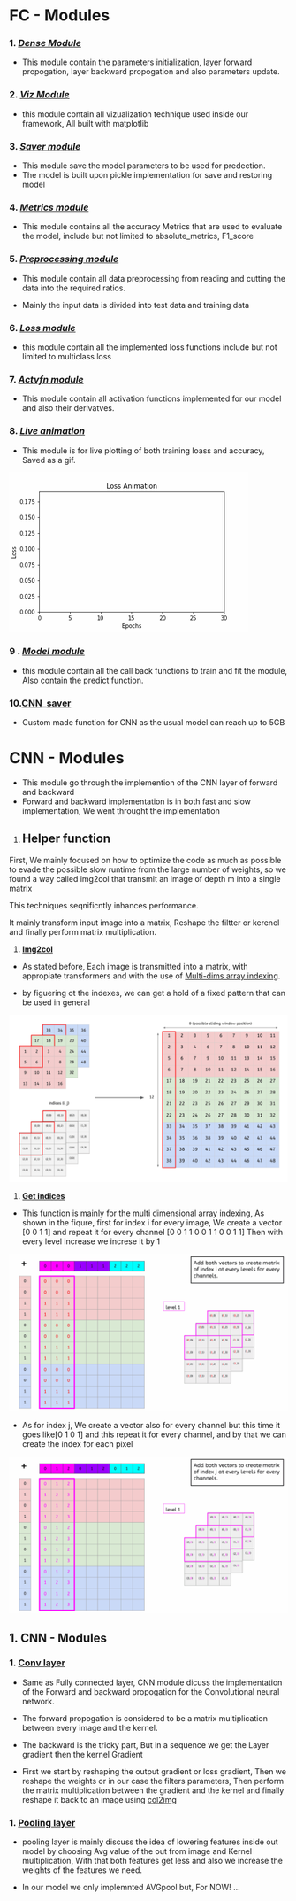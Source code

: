 # __FC - Modules__ 

### 1. [_Dense Module_](https://github.com/ASU-DEVs/NNFramework/blob/main/Modules/dense.py)

* This module contain the parameters initialization, layer forward propogation, layer backward propogation and also parameters update.

### 2. [_Viz Module_](https://github.com/ASU-DEVs/NNFramework/blob/main/Modules/viz.py)

* this module contain all vizualization technique used inside our framework, All built with matplotlib 

### 3. [_Saver module_](https://github.com/ASU-DEVs/NNFramework/blob/main/Modules/saver.py)

* This module save the model parameters to be used for predection. 
* The model is built upon pickle implementation for save and restoring model 

### 4. [_Metrics module_](https://github.com/ASU-DEVs/NNFramework/blob/main/Modules/metrics.py)

* This module contains all the accuracy Metrics that are used to evaluate the model, include but not limited to absolute_metrics, F1_score

### 5. [_Preprocessing module_](https://github.com/ASU-DEVs/NNFramework/blob/main/Modules/Preprocessing.py)

* This module contain all data preprocessing from reading and cutting the data into the required ratios. 

* Mainly the input data is divided into test data and training data

### 6. [_Loss module_](https://github.com/ASU-DEVs/NNFramework/blob/main/Modules/loss.py)

* this module contain all the implemented loss functions include but not limited to multiclass loss 

### 7. [_Actvfn module_](https://github.com/ASU-DEVs/NNFramework/blob/main/Modules/actvfn.py)

* This module contain all activation functions implemented for our model and also their derivatves. 

### 8. [_Live animation_](https://github.com/ASU-DEVs/NNFramework/blob/main/Modules/LiveAnimation.py)

* This module is for live plotting of both training loass and accuracy, Saved as a gif.

![GIF](/Images/animation_loss.gif)

### 9 . [_Model module_](https://github.com/ASU-DEVs/NNFramework/blob/main/Modules/model.py)

* this module contain all the call back functions to train and fit the module, Also contain the predict function.

### 10.[CNN_saver](https://github.com/ASU-DEVs/NNFramework/blob/main/Modules/CNN_Saver.py)

* Custom made function for CNN as the usual model can reach up to 5GB 

# __CNN - Modules__

* This module go through the implemention of the CNN layer of forward and backward 
* Forward and backward implementation is in both fast and slow implementation, We went throught the implementation 

1.  ## __Helper function__ 

First, We mainly focused on how to optimize the code as much as possible to evade the possible slow runtime from the large number of weights, so we found a way called img2col that transmit an image of depth m into a single matrix 

This techniques seqnificntly inhances performance. 

It mainly transform input image into a matrix, Reshape the filtter or kerenel and finally perform matrix multiplication. 

1. [__Img2col__](https://github.com/ASU-DEVs/NNFramework/blob/main/Modules/conv.py#L57)

* As stated before, Each image is transmitted into a matrix, with appropiate transformers and with the use of [Multi-dims array indexing](https://numpy.org/doc/stable/user/basics.indexing.html). 

* by figuering ot the indexes, we can get a hold of a fixed pattern that can be used in general

![GIF](/Images/Img2col.gif)

1. [__Get indices__](https://github.com/ASU-DEVs/NNFramework/blob/main/Modules/conv.py#L4)

* This function is mainly for the multi dimensional array indexing, As shown in the fiqure, first for index i for every image, We create a vector  [0 0 1 1] and repeat it for every channel [0 0 1 1 0 0 1 1 0 0 1 1]
Then with every level increase we increse it by 1 

![GIF](/Images/index.gif) 

* As for index j, We create a vector also for every channel but this time it goes like[0 1 0 1] and this repeat it for every channel, and by that we can create the index for each pixel 

![GIF](/Images/index-j.gif)

## 1.  __CNN - Modules__ 

### 1. [__Conv layer__](https://github.com/ASU-DEVs/NNFramework/blob/main/Modules/conv.py)

* Same as Fully connected layer, CNN module dicuss the implementation of the Forward and backward propogation for the Convolutional neural network.

* The forward propogation is considered to be a matrix multiplication between every image and the kernel.  

* The backward is the tricky part, But in a sequence we get the Layer gradient then the kernel Gradient 

* First we start by reshaping the output gradient or loss gradient, Then we reshape the weights or in our case the filters parameters, Then perform the matrix multiplication between the gradient and the kernel and finally reshape it back to an image using [col2img](https://github.com/ASU-DEVs/NNFramework/blob/main/Modules/conv.py#L77) 

### 1. [__Pooling layer__](https://github.com/ASU-DEVs/NNFramework/blob/main/Modules/pool.py)

* pooling layer is mainly discuss the idea of lowering features inside out model by choosing Avg value of the out from image and Kernel multiplication, With that both features get less and also we increase the weights of the features we need.

* In our model we only implemnted AVGpool but, For NOW! ...

